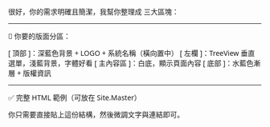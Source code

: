 很好，你的需求明確且簡潔，我幫你整理成 三大區塊：


---

🎯 你要的版面分區：

[ 頂部 ]：深藍色背景 + LOGO + 系統名稱（橫向置中）
[ 左欄 ]：TreeView 垂直選單，淺藍背景，字體好看
[ 主內容區 ]：白底，顯示頁面內容
[ 底部 ]：水藍色漸層 + 版權資訊


---

✅ 完整 HTML 範例（可放在 Site.Master）

你只需要直接貼上這份結構，然後微調文字與連結即可。

<!DOCTYPE html>
<html>
<head runat="server">
    <title>南亞科技系統</title>
    <link href="Content/bootstrap.css" rel="stylesheet" />
    <script src="Scripts/bootstrap.bundle.js"></script>
    <style>
        body, html {
            height: 100%;
            margin: 0;
            font-family: "Segoe UI", "微軟正黑體", sans-serif;
        }

        .header {
            background-color: #003366; /* 深藍色 */
            color: white;
            padding: 10px 20px;
            display: flex;
            align-items: center;
        }

        .header img {
            height: 40px;
            margin-right: 15px;
        }

        .sidebar {
            background-color: #e3f2fd; /* 淺藍色 */
            width: 220px;
            padding: 20px;
        }

        .sidebar .treeview-style a {
            color: #003366;
            padding: 6px 12px;
            display: block;
            border-radius: 4px;
            text-decoration: none;
            transition: background-color 0.2s ease;
        }

        .sidebar .treeview-style a:hover {
            background-color: #cbe3ff;
        }

        .content {
            flex-grow: 1;
            padding: 20px;
            background-color: #fff;
        }

        .footer {
            background: linear-gradient(to right, #b3e5fc, #e1f5fe); /* 水藍漸層 */
            padding: 10px 20px;
            text-align: center;
            color: #333;
            font-size: 14px;
        }

        .layout {
            display: flex;
            flex-direction: column;
            height: 100%;
        }

        .main-area {
            display: flex;
            flex-grow: 1;
            overflow: hidden;
        }

        .treeview-style ul {
            list-style: none;
            padding-left: 0;
        }

        .treeview-style li {
            margin-bottom: 6px;
        }
    </style>
</head>
<body>
    <form id="form1" runat="server" class="layout">
        <!-- 頂部 -->
        <div class="header">
            <img src="https://www.nanya.com/assets/img/logo.svg" alt="南亞科技" />
            <h4 class="mb-0">南亞科技內部系統</h4>
        </div>

        <!-- 中間主要區域 -->
        <div class="main-area">
            <!-- 左側選單 -->
            <div class="sidebar">
                <asp:TreeView ID="TreeView1" runat="server" CssClass="treeview-style" ShowExpandCollapse="True" ExpandDepth="1" />
            </div>

            <!-- 右側主內容 -->
            <div class="content">
                <asp:ContentPlaceHolder ID="MainContent" runat="server" />
            </div>
        </div>

        <!-- 底部 -->
        <div class="footer">
            © 2025 南亞科技股份有限公司. 保留所有權利。
        </div>
    </form>
</body>
</html>


---

✅ TreeView 建議設定

若你還沒指定資料來源，可以這樣寫：

<asp:SiteMapDataSource ID="SiteMapDataSource1" runat="server" />
<asp:TreeView ID="TreeView1" runat="server"
              DataSourceID="SiteMapDataSource1"
              CssClass="treeview-style"
              ShowExpandCollapse="true"
              ExpandDepth="1" />


---

🔧 你可以調整的內容：

元件	想改變可以調整的地方

LOGO 圖片	替換 <img> 的 src
系統名稱	替換 <h4> 裡的文字
選單結構	改 SiteMap / TreeView
字型與顏色	調整 CSS .header, .sidebar



---

這樣你會有一個清爽、專業且接近南亞風格的 WebForm 系統主架構。
完成後若要加強 RWD、icon 或功能我也可以繼續幫你。
需要我幫你改進 TreeView 的項目顯示嗎？



太好，這裡是你要將 VB WebForm 的 TreeView 控制項整合進 Bootstrap 左側展開選單樣式的 逐步教學：


---

✅ 第一步：調整整體版面為「左側選單 + 右側主內容」

1. 打開 Site.Master


2. 找到 <body> 裡的 <form> 標籤


3. 修改為以下 Bootstrap 結構：



<body>
  <form id="form1" runat="server">
    <div class="d-flex">
      <!-- 左側 TreeView -->
      <div class="bg-light border-end p-3 vh-100" style="width: 220px;">
        <asp:TreeView ID="TreeView1" runat="server" CssClass="treeview-style" />
      </div>

      <!-- 右側主內容 -->
      <div class="flex-grow-1 p-4">
        <asp:ContentPlaceHolder ID="MainContent" runat="server" />
      </div>
    </div>
  </form>
</body>

🔎 重點：

d-flex：水平排列兩欄

bg-light：左欄背景淺灰

border-end：右側加邊框

vh-100：側欄高 100% 視窗高度

flex-grow-1：右側自動撐滿剩餘寬度



---

✅ 第二步：加 Bootstrap 引入（若還沒加）

在 Site.Master 的 <head> 加入：

<link href="Content/bootstrap.css" rel="stylesheet" />
<script src="Scripts/bootstrap.bundle.js"></script>


---

✅ 第三步：讓 TreeView 美化為現代樣式

在 Site.css 或 <style> 加入以下 CSS：

.treeview-style ul {
  list-style: none;
  padding-left: 0.5rem;
  margin: 0;
}

.treeview-style li {
  padding: 6px 0;
}

.treeview-style a {
  color: #333;
  text-decoration: none;
  display: block;
  padding: 6px 12px;
  border-radius: 4px;
  transition: background 0.2s ease;
}

.treeview-style a:hover {
  background-color: #e9ecef;
  color: #005BAC;
}


---

✅ 第四步：TreeView 設定（在後台或前端都可）

指定 TreeView 使用樣式：


TreeView1.CssClass = "treeview-style"
TreeView1.ShowExpandCollapse = True
TreeView1.ExpandDepth = 1

也可以寫在前端：

<asp:TreeView ID="TreeView1" runat="server" CssClass="treeview-style" ShowExpandCollapse="True" ExpandDepth="1" />


---

✅ 第五步：資料來源設定（如使用 SiteMap）

如果你使用 SiteMapDataSource，請這樣設定：

<asp:SiteMapDataSource ID="SiteMapDataSource1" runat="server" />
<asp:TreeView ID="TreeView1" runat="server" DataSourceID="SiteMapDataSource1" CssClass="treeview-style" />


---

✅ 第六步：測試與調整

✔️ 點開頁面 → 左邊會顯示選單
✔️ 點連結 → 導入目標頁面
✔️ 縮放畫面 → 高度與排版保持正常


---

✅ 下一步提示

若要支援 RWD (手機收合)，可以加入 Offcanvas 或按鈕開關

若要加上 Icon，可搭配 FontAwesome 或 Bootstrap Icon



---

你可以一個步驟一個步驟慢慢套用。
完成第一步後跟我說，我會指引你進入下一步細調，包含 hover 效果、展開符號、收合控制等。你現在做到哪一步了？

